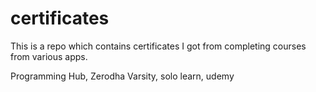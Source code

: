 # certificates
This is a repo which contains certificates I got from completing courses from various apps.

Programming Hub,
Zerodha Varsity,
solo learn,
udemy
